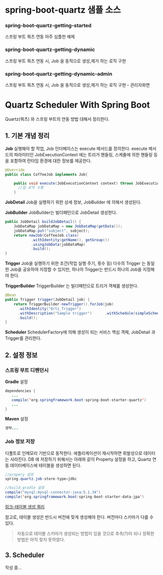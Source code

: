 # spring-boot-quartz 샘플 소스

### spring-boot-quartz-getting-started
스프링 부트 쿼츠 연동 아주 심플한 예제

### spring-boot-quartz-getting-dynamic	
스프링 부트 쿼츠 연동 시, Job 을 동적으로 생성,제거 하는 로직 구현

### spring-boot-quartz-getting-dynamic-admin
스프링 부트 쿼츠 연동 시, Job 을 동적으로 생성,제거 하는 로직 구현 - 관리자화면





# Quartz Scheduler With Spring Boot
Quartz(쿼츠) 와 스프링 부트의 연동 방법 대해서 정리한다.


## 1. 기본 개념 정리

**Job**
실행해야 할 작업, Job 인터페이스는 execute 메서드를 정의한다. execute 메서드의 파라미터인 JobExecutionContext 에는 트리거 핸들링, 스케쥴에 의한 핸들링 등을 포함하여 런타임 환경에 대한 정보를 제공한다.

```java
@Override  
public class CoffeeJob implements Job{

	public void execute(JobExecutionContext context) throws JobExecutionException {  
	  //잡 로직 수행
	}
```

**JobDetail**
Job을 실행하기 위한 상세 정보, JobBuilder 에 의해서 생성된다.

**JobBuilder**
JobBuilder는 빌더패턴으로 JobDetail 생성한다.
```java
public JobDetail buildJobDetail() {  
	JobDataMap jobDataMap = new JobDataMap(getData());  
	jobDataMap.put("subject", subject);  
	return newJob(CoffeeJob.class)  
            .withIdentity(getName(), getGroup())  
            .usingJobData(jobDataMap)  
            .build();  
}
```

**Trigger**
Job을 실행하기 위한 조건(작업 실행 주기, 횟수 등)
다수의 Trigger 는 동일한 Job을 공유하여 지정할 수 있지만, 하나의 Trigger는 반드시 하나의 Job을 지정해야 한다.

**TriggerBuilder**
TriggerBuilder 는 빌더패턴으로 트리거 객체를 생성한다.
```java
@Bean
public Trigger trigger(JobDetail job) {
    return TriggerBuilder.newTrigger().forJob(job)
      .withIdentity("Qrtz_Trigger")
      .withDescription("Sample trigger")      .withSchedule(simpleSchedule().repeatForever().withIntervalInHours(1))
      .build();
}
```

**Scheduler** 
SchedulerFactory에 의해 생성이 되는 서비스 핵심 객체, JobDetail 과 Trigger를 관리한다.

## 2. 설정 정보 

### 스프링 부트 디펜던시

**Gradle** 설정
```java
dependencies {  
   ...
   compile('org.springframework.boot:spring-boot-starter-quartz')  
   ...
}
```

**Maven** 설정
```java
생략...
```

### Job 정보 저장  
디폴트로 인메모리 기반으로 동작한다. 애플리케이션이 재시작하면 휘발성으로 데이터는 사라진다. DB 에 저장하기 위해서는 아래와 같이 Property 설정을 하고, Quartz 연동 데이터베이스에 테이블을 생성하면 된다. 

```java
//propery 설정
spring.quartz.job-store-type=jdbc
```
```java
//build.gradle 설정
compile("mysql:mysql-connector-java:5.1.34")  
compile('org.springframework.boot:spring-boot-starter-data-jpa')
```
[링크-테이블 생성 쿼리](https://github.com/quartz-scheduler/quartz/tree/master/quartz-core/src/main/resources/org/quartz/impl/jdbcjobstore) 

참고로, 테이블 생성은 반드시 버전에 맞게 생성해야 한다.  버전마다 스키마가 다를 수 있다.

> 자동으로 테이블 스키마가 생성되는 방법이 있을 것으로 추측(?)이 되나 정확한 방법은 아직 찾지 못하였다.

## 3. Scheduler
작성 중...

